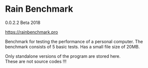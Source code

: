 # Rain Benchmark
0.0.2.2 Beta 2018

https://rainbenchmark.pro

Benchmark for testing the performance of a personal computer. 
The benchmark consists of 5 basic tests. Has a small file size of 20MB. 

Only standalone versions of the program are stored here.<br>
These are not source codes !!!
